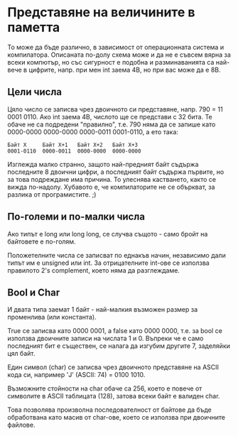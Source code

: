 # Представяне на величините в паметта

То може да бъде различно, в зависимост от операционната система и компилатора.
Описаната по-долу схема може и да не е съвсем вярна за всеки компютър, но със
сигурност е подобна и разминаванията са най-вече в цифрите, напр. при мен int заема 4B, но при вас може да е 8В.

## Цели числа

Цяло число се записва чрез двоичното си представяне, напр. 790 = 11 0001 0110.
Ако int заема 4В, числото ще се представи с 32 бита.
Те обаче не са подредени "правилно", т.е. 790 няма да се запише като 0000-0000 0000-0000 0000-0011 0001-0110, а ето така:

    Байт X     Байт Х+1   Байт X+2   Байт X+3
    0001-0110  0000-0011  0000-0000  0000-0000
    
Изглежда малко странно, защото най-предният байт съдържа последните 8 двоични цифри, а последният байт съдържа първите,
но за това подреждане има причина. То улеснява кастването, както се вижда по-надолу.
Хубавото е, че компилаторите не се объркват, за разлика от програмистите. ;)

## По-големи и по-малки числа

Ако типът е long или long long, се случва същото - само бройт на байтовете е по-голям.

Положетелните числа се записват по еднакъв начин, независимо дали типът им е unsigned или int.
За отрицателните int-ове се използва правилото 2's complement, което няма да разглеждаме.

## Bool и Char

И двата типа заемат 1 байт - най-малкия възможен размер за променлива (или константа).

True се записва като 0000 0001, а false като 0000 0000, т.е. за bool се използва двоичните записи на числата 1 и 0.
Въпреки че е само последният бит е съществен, се налага да изгубим другите 7, заделяйки цял байт.

Един символ (char) се записва чрез двоичното представяне на ASCII кода си, например 'J' (ASCII: 74) = 0100 1010.

Възможните стойности на char обаче са 256, което е повече от символите в ASCII таблицата (128), затова всеки байт е валиден char.

Това позволява произволна последователност от байтове да бъде обработвана като масив от char-ове, което се използва при двоичните файлове.